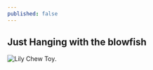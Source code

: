 ```yaml
---
published: false
---
```



## Just Hanging with the blowfish

![Lily Chew Toy](https://c2.staticflickr.com/4/3015/2682927235_5a257e3708_o.jpg).

